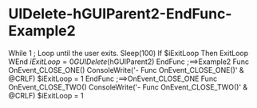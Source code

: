 # UIDelete-hGUIParent2-EndFunc-Example2
While 1 ; Loop until the user exits.         Sleep(100)         If $iExitLoop Then ExitLoop     WEnd     $iExitLoop = 0     GUIDelete($hGUIParent2) EndFunc   ;==>Example2   Func OnEvent_CLOSE_ONE()     ConsoleWrite('- Func OnEvent_CLOSE_ONE()' &amp; @CRLF)     $iExitLoop = 1 EndFunc   ;==>OnEvent_CLOSE_ONE  Func OnEvent_CLOSE_TWO()     ConsoleWrite('- Func OnEvent_CLOSE_TWO()' &amp; @CRLF)     $iExitLoop = 1
